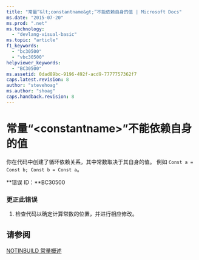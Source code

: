 ```yaml
---
title: "常量“&lt;constantname&gt;”不能依赖自身的值 | Microsoft Docs"
ms.date: "2015-07-20"
ms.prod: ".net"
ms.technology: 
  - "devlang-visual-basic"
ms.topic: "article"
f1_keywords: 
  - "bc30500"
  - "vbc30500"
helpviewer_keywords: 
  - "BC30500"
ms.assetid: 0dad89bc-9196-492f-acd9-7777757362f7
caps.latest.revision: 8
author: "stevehoag"
ms.author: "shoag"
caps.handback.revision: 8
---
```

# 常量“&lt;constantname&gt;”不能依赖自身的值
你在代码中创建了循环依赖关系，其中常数取决于其自身的值。 例如 `Const a = Const b; Const b = Const a`。  
  
 **错误 ID：**BC30500  
  
### 更正此错误  
  
1.  检查代码以确定计算常数的位置，并进行相应修改。  
  
## 请参阅  
 [NOTINBUILD 常量概述](http://msdn.microsoft.com/zh-cn/5c7f57fb-48b2-4a2f-afee-79d8e3adf15b)